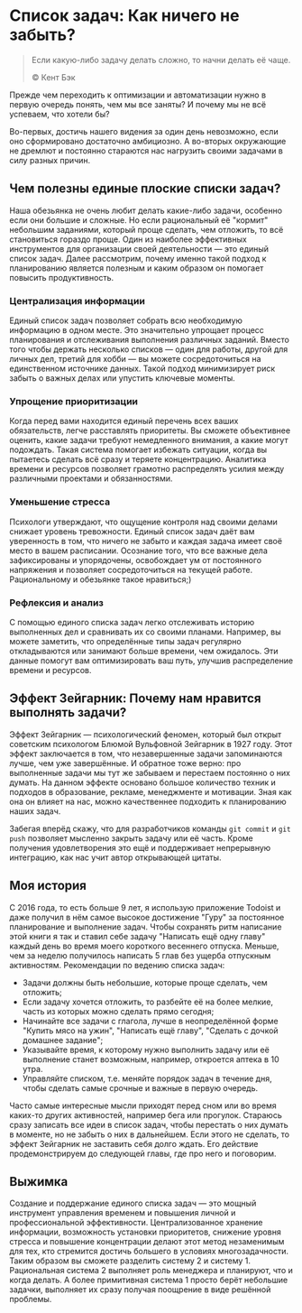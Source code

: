 # Список задач: Как ничего не забыть?

> Если какую-либо задачу делать сложно, то начни делать её чаще.
>
> ©️ Кент Бэк

Прежде чем переходить к оптимизации и автоматизации нужно в первую очередь понять, чем мы все заняты? И почему мы не всё успеваем, что хотели бы?

Во-первых, достичь нашего видения за один день невозможно, если оно сформировано достаточно амбициозно. А во-вторых окружающие не дремлют и постоянно стараются нас нагрузить своими задачами в силу разных причин.

## Чем полезны единые плоские списки задач?

Наша обезьянка не очень любит делать какие-либо задачи, особенно если они большие и сложные. Но если рациональный её "кормит" небольшим заданиями, который проще сделать, чем отложить, то всё становиться гораздо проще. Один из наиболее эффективных инструментов для организации своей деятельности — это единый список задач. Далее рассмотрим, почему именно такой подход к планированию является полезным и каким образом он помогает повысить продуктивность.

### Централизация информации

Единый список задач позволяет собрать всю необходимую информацию в одном месте. Это значительно упрощает процесс планирования и отслеживания выполнения различных заданий. Вместо того чтобы держать несколько списков — один для работы, другой для личных дел, третий для хобби — вы можете сосредоточиться на единственном источнике данных. Такой подход минимизирует риск забыть о важных делах или упустить ключевые моменты.

### Упрощение приоритизации

Когда перед вами находится единый перечень всех ваших обязательств, легче расставлять приоритеты. Вы сможете объективнее оценить, какие задачи требуют немедленного внимания, а какие могут подождать. Такая система помогает избежать ситуации, когда вы пытаетесь сделать всё сразу и теряете концентрацию. Аналитика времени и ресурсов позволяет грамотно распределять усилия между различными проектами и обязанностями.

### Уменьшение стресса

Психологи утверждают, что ощущение контроля над своими делами снижает уровень тревожности. Единый список задач даёт вам уверенность в том, что ничего не забыто и каждая задача имеет своё место в вашем расписании. Осознание того, что все важные дела зафиксированы и упорядочены, освобождает ум от постоянного напряжения и позволяет сосредоточиться на текущей работе. Рациональному и обезьянке такое нравиться;)

### Рефлексия и анализ

С помощью единого списка задач легко отслеживать историю выполненных дел и сравнивать их со своими планами. Например, вы можете заметить, что определённые типы задач регулярно откладываются или занимают больше времени, чем ожидалось. Эти данные помогут вам оптимизировать ваш путь, улучшив распределение времени и ресурсов.

## Эффект Зейгарник: Почему нам нравится выполнять задачи?

Эффект Зейгарник — психологический феномен, который был открыт советским психологом Блюмой Вульфовной Зейгарник в 1927 году. Этот эффект заключается в том, что незавершенные задачи запоминаются лучше, чем уже завершённые. И обратное тоже верно: про выполненные задачи мы тут же забываем и перестаем постоянно о них думать. На данном эффекте основано большое количество техник и подходов в образование, рекламе, менеджменте и мотивации. Зная как она он влияет на нас, можно качественнее подходить к планированию наших задач.

Забегая вперёд скажу, что для разработчиков команды ```git commit``` и ```git push``` позволяет мысленно закрыть задачу или её часть. Кроме получения удовлетворения это ещё и поддерживает непрерывную интеграцию, как нас учит автор открывающей цитаты.

## Моя история

С 2016 года, то есть больше 9 лет, я использую приложение Todoist и даже получил в нём самое высокое достижение "Гуру" за постоянное планирование и выполнение задач. Чтобы сохранять ритм написание этой книги я так и ставил себе задачу "Написать ещё одну главу" каждый день во время моего короткого весеннего отпуска. Меньше, чем за неделю получилось написать 5 глав без ущерба отпускным активностям. Рекомендации по ведению списка задач:

- Задачи должны быть небольшие, которые проще сделать, чем отложить;
- Если задачу хочется отложить, то разбейте её на более мелкие, часть из которых можно сделать прямо сегодня;
- Начинайте все задачи с глагола, лучше в неопределённой форме "Купить мясо на ужин", "Написать ещё главу", "Сделать с дочкой домашнее задание";
- Указывайте время, к которому нужно выполнить задачу или её выполнение станет возможным, например, откроется аптека в 10 утра.
- Управляйте списком, т.е. меняйте порядок задач в течение дня, чтобы сделать самые срочные и важные в первую очередь.

Часто самые интересные мысли приходят перед сном или во время каких-то других активностей, например бега или прогулок. Стараюсь сразу записать все идеи в список задач, чтобы перестать о них думать в моменте, но не забыть о них в дальнейшем. Если этого не сделать, то эффект Зейгарник не заставить себя долго ждать. Его действие продемонстрируем до следующей главы, где про него и поговорим.

## Выжимка

Создание и поддержание единого списка задач — это мощный инструмент управления временем и повышения личной и профессиональной эффективности. Централизованное хранение информации, возможность установки приоритетов, снижение уровня стресса и повышение концентрации делают этот метод незаменимым для тех, кто стремится достичь большего в условиях многозадачности. Таким образом вы сможете разделить систему 2 и систему 1. Рациональная система 2 выполняет роль менеджера и планируют, что и когда делать. А более примитивная система 1 просто берёт небольшие задачки, выполняет их сразу получая поощрение в виде решённой проблемы.
